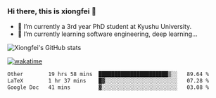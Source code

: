 ### Hi there, this is xiongfei 👋


- 🔭 I’m currently a 3rd year PhD student at Kyushu University.
- 🌱 I’m currently learning software engineering, deep learning...

<!--
**X1on9f31/X1on9f31** is a ✨ _special_ ✨ repository because its `README.md` (this file) appears on your GitHub profile.
Here are some ideas to get you started:
-->

![Xiongfei's GitHub stats](https://github-readme-stats.vercel.app/api?username=X1on9f31)


[![wakatime](https://wakatime.com/badge/user/9e8d5516-d162-43e7-9563-87295d455a71.svg)](https://wakatime.com/@9e8d5516-d162-43e7-9563-87295d455a71)

<!--START_SECTION:waka-->

```txt
Other        19 hrs 58 mins  ██████████████████████▒░░   89.64 %
LaTeX        1 hr 37 mins    █▓░░░░░░░░░░░░░░░░░░░░░░░   07.28 %
Google Doc   41 mins         ▓░░░░░░░░░░░░░░░░░░░░░░░░   03.08 %
```

<!--END_SECTION:waka-->

